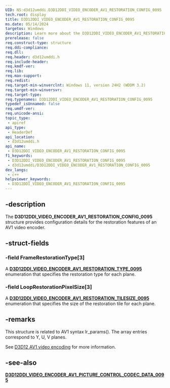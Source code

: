 ```yaml
---
UID: NS:d3d12umddi.D3D12DDI_VIDEO_ENCODER_AV1_RESTORATION_CONFIG_0095
tech.root: display
title: D3D12DDI_VIDEO_ENCODER_AV1_RESTORATION_CONFIG_0095
ms.date: 05/14/2024
targetos: Windows
description: Learn more about the D3D12DDI_VIDEO_ENCODER_AV1_RESTORATION_CONFIG_0095 structure.
prerelease: false
req.construct-type: structure
req.ddi-compliance: 
req.dll: 
req.header: d3d12umddi.h
req.include-header: 
req.kmdf-ver: 
req.lib: 
req.max-support: 
req.redist: 
req.target-min-winverclnt: Windows 11, version 24H2 (WDDM 3.2)
req.target-min-winversvr: 
req.target-type: 
req.typenames: D3D12DDI_VIDEO_ENCODER_AV1_RESTORATION_CONFIG_0095
typedef_isUnnamed: false
req.umdf-ver: 
req.unicode-ansi: 
topic_type:
 - apiref
api_type:
 - HeaderDef
api_location:
 - d3d12umddi.h
api_name:
 - D3D12DDI_VIDEO_ENCODER_AV1_RESTORATION_CONFIG_0095
f1_keywords:
 - D3D12DDI_VIDEO_ENCODER_AV1_RESTORATION_CONFIG_0095
 - d3d12umddi/D3D12DDI_VIDEO_ENCODER_AV1_RESTORATION_CONFIG_0095
dev_langs:
 - c++
helpviewer_keywords:
 - D3D12DDI_VIDEO_ENCODER_AV1_RESTORATION_CONFIG_0095
---
```


## -description

The **D3D12DDI_VIDEO_ENCODER_AV1_RESTORATION_CONFIG_0095** structure provides configuration details for the restoration features of an AV1 video encoder.

## -struct-fields

### -field FrameRestorationType[3]

A [**D3D12DDI_VIDEO_ENCODER_AV1_RESTORATION_TYPE_0095**](ne-d3d12umddi-d3d12ddi_video_encoder_av1_restoration_type_0095.md) enumeration that specifies the restoration type for each plane.

### -field LoopRestorationPixelSize[3]

A [**D3D12DDI_VIDEO_ENCODER_AV1_RESTORATION_TILESIZE_0095**](ne-d3d12umddi-d3d12ddi_video_encoder_av1_restoration_tilesize_0095.md) enumeration that specifies the size of the restoration tile for each plane.

## -remarks

This structure is related to AV1 syntax lr_params(). The array entries correspond to Y, U, V planes.

See [D3D12 AV1 video encoding](/windows-hardware/drivers/display/video-encoding-d3d12-av1.md) for more information.

## -see-also

[**D3D12DDI_VIDEO_ENCODER_AV1_PICTURE_CONTROL_CODEC_DATA_0095**](ns-d3d12umddi-d3d12ddi_video_encoder_av1_picture_control_codec_data_0095.md)
